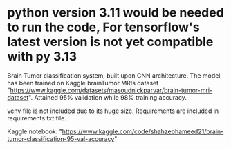 # python version 3.11 would be needed to run the code, For tensorflow's latest version is not yet compatible with py 3.13

Brain Tumor classification system, built upon CNN architecture.
The model has been trained on Kaggle brainTumor MRIs dataset "https://www.kaggle.com/datasets/masoudnickparvar/brain-tumor-mri-dataset".
Attained 95% validation while 98% training accuracy.

venv file is not included due to its huge size. Requirements are included in requirements.txt file.

Kaggle notebook: "https://www.kaggle.com/code/shahzebhameed21/brain-tumor-classification-95-val-accuracy"
